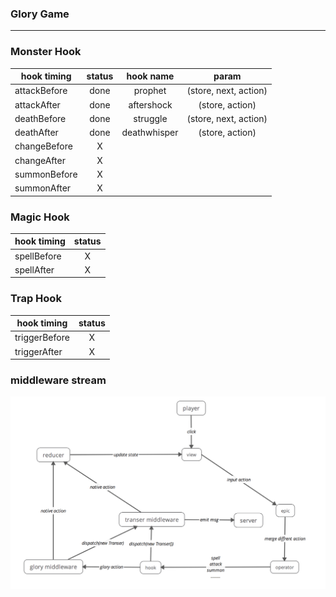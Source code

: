 ### Glory Game
*** 

### Monster Hook

| hook timing   | status | hook name    | param                 |        
| ------------- |:------:|:------------:| :--------------------:|
| attackBefore  | done   | prophet      | (store, next, action) |
| attackAfter   | done   | aftershock   | (store, action)       |
| deathBefore   | done   | struggle     | (store, next, action) |
| deathAfter    | done   | deathwhisper | (store, action)       |
| changeBefore  | X      |              |                       |
| changeAfter   | X      |              |                       |
| summonBefore  | X      |              |                       |
| summonAfter   | X      |              |                       |


### Magic Hook

| hook timing     | status |   
| ------------- |:------:|
| spellBefore   | X      |
| spellAfter    | X      |



### Trap Hook

| hook timing     | status        
| ------------- |:-------------:|
| triggerBefore | X |
| triggerAfter  | X |



### middleware stream

![image](https://github.com/thomasyonug/glory/blob/master/doc/img/03585E73-4525-49F1-9F10-A4DA7AE49E18.png)

